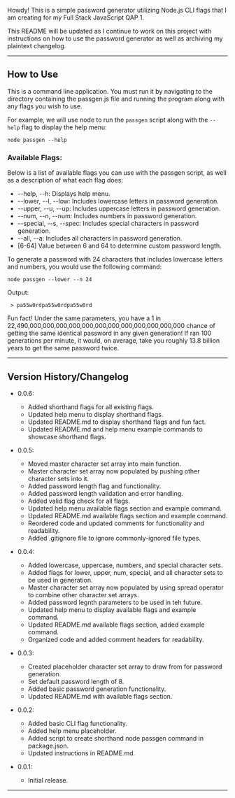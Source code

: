 Howdy! This is a simple password generator utilizing Node.js CLI flags that I am creating for my Full Stack JavaScript QAP 1.

This README will be updated as I continue to work on this project with instructions on how to use the password generator
as well as archiving my plaintext changelog.


--------------------------------

## How to Use

This is a command line application. You must run it by navigating to the directory containing the passgen.js file and running
the program along with any flags you wish to use.

For example, we will use node to run the ```passgen``` script along with the ```--help``` flag to display the help menu:
```
node passgen --help
``` 

### Available Flags:

Below is a list of available flags you can use with the passgen script, as well as a description of what each flag does:

- --help, --h:                 Displays help menu.
- --lower, --l, --low:         Includes lowercase letters in password generation.
- --upper, --u, --up:          Includes uppercase letters in password generation.
- --num, --n, --num:           Includes numbers in password generation.
- --special, --s, --spec:      Includes special characters in password generation.
- --all, --a:                  Includes all characters in password generation.
-   [6-64]                     Value between 6 and 64 to determine custom password length.

To generate a password with 24 characters that includes lowercase letters and numbers, you would use the following command:
```
node passgen --lower --n 24
```
Output:
```
 > pa55w0rdpa55w0rdpa55w0rd
```

Fun fact! Under the same parameters, you have a 1 in 22,490,000,000,000,000,000,000,000,000,000,000,000,000 chance of getting the same identical password in any given generation! If ran 100 generations per minute, it would, on average, take you roughly 13.8 billion years to get the same password twice.

--------------------------------

## Version History/Changelog

- 0.0.6:
    - Added shorthand flags for all existing flags.
    - Updated help menu to display shorthand flags.
    - Updated README.md to display shorthand flags and fun fact.
    - Updated README.md and help menu example commands to showcase shorthand flags.


- 0.0.5:
    - Moved master character set array into main function.
    - Master character set array now populated by pushing other character sets into it.
    - Added password length flag and functionality.
    - Added password length validation and error handling.
    - Added valid flag check for all flags.
    - Updated help menu available flags section and example command.
    - Updated README.md available flags section and example command.
    - Reordered code and updated comments for functionality and readability.
    - Added .gitignore file to ignore commonly-ignored file types.


- 0.0.4:
    - Added lowercase, uppercase, numbers, and special character sets.
    - Added flags for lower, upper, num, special, and all character sets to be used in generation.
    - Master character set array now populated by using spread operator to combine other character set arrays.
    - Added password legnth parameters to be used in teh future.
    - Updated help menu to display available flags and example command.
    - Updated README.md available flags section, added example command.
    - Organized code and added comment headers for readability.


- 0.0.3:
    - Created placeholder character set array to draw from for password generation.
    - Set default password length of 8.
    - Added basic password generation functionality.
    - Updated README.md with available flags section.


- 0.0.2:
    - Added basic CLI flag functionality.
    - Added help menu placeholder.
    - Added script to create shorthand node passgen command in package.json.
    - Updated instructions in README.md.


- 0.0.1:
    - Initial release.


--------------------------------